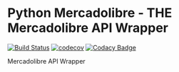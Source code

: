 # Python Mercadolibre - THE Mercadolibre API Wrapper
[![Build Status](https://travis-ci.org/samsagaz/python-mercadolibre.svg?branch=master)](https://travis-ci.org/samsagaz/python-mercadolibre)
[![codecov](https://codecov.io/gh/samsagaz/python-mercadolibre/branch/master/graph/badge.svg)](https://codecov.io/gh/samsagaz/python-mercadolibre)
[![Codacy Badge](https://api.codacy.com/project/badge/Grade/4ab1b849e0944fa6aa37f5fba9573ac4)](https://www.codacy.com/app/samsagaz/python-mercadolibre?utm_source=github.com&amp;utm_medium=referral&amp;utm_content=samsagaz/python-mercadolibre&amp;utm_campaign=Badge_Grade)

Mercadolibre API Wrapper

